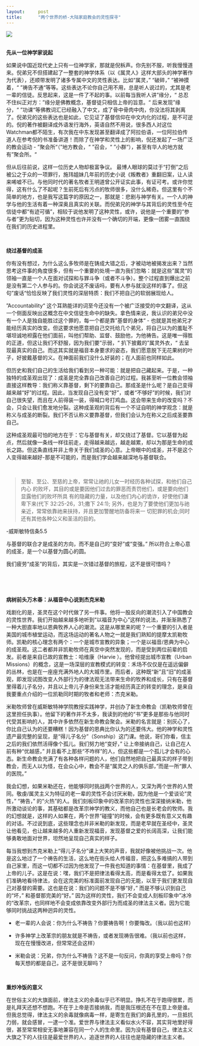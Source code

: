 ```yaml
---
layout:     post
title:      "两个世界的桥-大陆家庭教会的灵性探寻"
---
```


<p>
<strong><span><img src="https://imglf5.lf127.net/img/40aafeb3217023bd/Ym5mTGREby9xcDk4d29ISm1McGxRbDdvUjFPRXRBMWtBNzJGSWdHWHZSVT0.jpg?=imageView&amp;thumbnail=500x0&amp;quality=96&amp;stripmeta=0&amp;type=jpg%7Cwatermark&amp;type=2" border="0" hspace="0" vspace="0" smallsrc="https://imglf5.lf127.net/img/40aafeb3217023bd/Ym5mTGREby9xcDk4d29ISm1McGxRbDdvUjFPRXRBMWtBNzJGSWdHWHZSVT0.jpg?=imageView&amp;thumbnail=164x164&amp;quality=96&amp;stripmeta=0&amp;type=jpg%7Cwatermark&amp;type=2" /><br />
<br />
</span></strong>
</p>
<p>
<strong><span>先从一位神学家说起</span></strong>
</p>
<p>
<span>如果说中国近现代史上只有一位神学家，那就是倪柝声。你先别不服，听我慢慢道来。倪弟兄不但搭建起了一整套的神学体系（以《属灵人》这样大部头的神学著作为代表），还顺带发明了诸多专属中文的灵性表达。比如“属灵，” “破碎，” “被神摸着，“ ”祷告不通“等等。这些表达不论你自己用不用，总是听人说过的，尤其是老一辈的信徒。反思起来，这是一件了不起的事。以前每当我听人讲”缘分，“ 总忍不住纠正对方：”缘分是佛教概念，基督徒只相信上帝的旨意。“ 后来发现”缘分，“ ”功课“等佛教词汇已经融入了中文，成了骨中骨肉中肉，你没法将其剥离了。倪弟兄的这些表达也是如此，它见证了基督信仰在中文内化的过程，是不可逆的。倪的著作被翻译成外语发行海外，英语自然不用说，很多西人对这位Watchman都不陌生，有次我在中东发现甚至翻译成了阿拉伯语，一位阿拉伯传道人在参考倪的书准备讲道！而除了在神学和灵性上的影响，倪还发起了一场广泛的教会运动 - ”聚会所“（”地方教会，“ ”召会，“ ”小群“），甚至有华人的地方就有”聚会所。“ </span>
</p>
<p>
<span>但从后往前说，这样一位历史人物却极富争议。 最博人眼球的莫过于“打倒”之后被公之于众的一项罪行，施玮姐妹几年前的历史小说《叛教者》重翻旧案，让人读来唏嘘不已。与他同时代的著名牧者王明道曾公开证实此事，有证可考。或许你觉得，这有什么了不起呢？生前死后有污点的牧师很多，没什么稀奇。但这里有个不简单的地方，也是我写这篇字的原因之一，那就是：悲剧与神学有关。一个人的神学与他的生活有着一种深奥且真实的关联。而倪弟兄的神学与其背后的灵性至今在信徒中都“有迹可循”，相较于说他发明了这种灵性，或许，说他是一个重要的“参与者”更为贴切，因为这种灵性也许并没有一个确切的开端，更像一团雾一直围绕在我们的历史进程里。</span>
</p>
<p>
<span><br />
</span>
</p>
<p>
<strong><span>绕过基督的成圣</span></strong>
</p>
<p>
<span>你有没有想过，为什么这么多牧师是在铸成大错之后，才被动地被揭发出来？当然思考这件事的角度很多，但有一个重要的处境一直为我们忽略：就是这些”属灵“的领袖一直是一个人在面对试探和与罪斗争（或者不斗争）。整个过程直到爆出之前是没有第二个人参与的。你会说这不废话吗，要有人参与就没这样的事了。但这句”废话“恰恰反映了我们灵性的深层特质：我们不把自己的软弱展现给人。</span>
</p>
<p>
<span>”Accountability“ 这个耳熟能详的词至今还没有一个被广泛接受的中文翻译，这从一个侧面反映出这概念在中文信徒生命中的缺失。拿色情来说，我认识的弟兄中没有一个人是独自能胜过这个罪的，每一个都是靠”基督的身体“ - 也就是其他弟兄才能经历真实的改变。但这要求他愿意把自己交托给几个弟兄，将自己以为的羞耻不堪坦诚地袒露在他们面前，叫他们帮助、监督、鼓励他，为他祷告。这是唯一得胜的正道，但这让我们不舒服，因为我们要”示弱，“ 扒下披戴的”属灵外衣，“ 去呈现最真实的自己。而这其实就是福音本身要求的姿态，我们愿意脱下无花果树的叶子，好披戴基督的义。在神面前我们没什么好装的；在人面前也同样如此。</span>
</p>
<p>
<span>但历史和我们自己的生活给我们看到另一种可能：就是把自己藏起来。于是，一种独特的成圣观出现了：成圣是完全靠自己改善自己的过程。我甚至听一位教会领袖直接这样教导：我们称义靠基督，剩下的要靠自己。那成圣是什么呢？是自己变得越来越“好”的过程。因此，当发现自己没有变“好”，或者“不够好”的时候，我们对自己很失望，而且在人前得装一装，得喊口号打鸡血。这会带来生命的改变吗？不会，只会让我们愈发地分裂。这种成圣观的背后有一个不证自明的神学观念：就是称义与成圣的断裂。我们不否认称义要靠基督，但我们会认为在称义之后成圣要靠自己。</span>
</p>
<p>
<span>这种成圣观最可怕的地方在于：它与基督有关，却又绕过了基督。它以基督为起点，然后就像一条线一样往前走，走得越来越远，越走越累，却以为那是生命的成长之路。但这条直线并非上帝关于我们成圣的心意。上帝眼中的成圣，并不是这个人变得越来越好-那是不可能的，而是我们学会越来越深地与基督联合。</span>
</p>
<p>
<span><br />
</span>
</p>
<blockquote>
<p>
<span>至智、至公、至慈的上帝，常常让祂的儿女一时经历各种试探，和他们自己内心 的败坏，其目的或是要因他们过去的罪恶而责罚他们，或是要向他们显露他们的败坏所具 有的隐藏的力量，以及他们内心的诡诈，好使他们谦卑下来(代下 32:25-26，31;撒下 24:1); 另外，也是为了要使他们更加与祂亲近，常常依靠祂来扶持，并且更加警醒地防备将来一 切犯罪的机会;同时还有其他各种公义和圣洁的目的。</span>
</p>
</blockquote>
<p>
<span>-威斯敏特信条5.5</span>
</p>
<p>
<span>与基督的联合才是成圣的方向，而不是自己的“变好”或“变强。” 所以符合上帝心意的成圣，是一个以基督为圆心的圆。</span>
</p>
<p>
<span>我们疲劳“成圣”的背后，其实是一次错过基督的旅程，这不是很可惜吗？</span>
</p>
<p>
<span><br />
</span>
</p>
<p>
<span><br />
</span>
</p>
<p>
<strong><span>病树前头万木春：从福音中心说到杰克米勒</span></strong>
</p>
<p>
<span>戏剧化的是，圣灵在这个时代做了另一件事。他将一股反向的潮流引入了中国教会的灵性世界。我们开始越来越多地听到“以福音为中心”这样的说法，并渐渐熟悉了一种大胆直率地以恩典牧养人心的潮流。这是从哪里来的呢？一个重要的引入者是美国的城市植堂运动，而这场运动的著名人物之一就是我们熟知的提摩太凯勒牧师。凯勒的核心理念有两个：一个是城市宣教的异象；一个是以福音/恩典为中心的成圣观。这二者都并非凯勒牧师在真空中突然发现的，而是受到两位前辈的启发。前者是来自已故的宣教士：哈维康（Harvie ）。他曾经提出城市宣教（Urban Missions）的概念，这是一场深层的宣教模式的转变：禾场不仅仅是在遥远偏僻的丛林，也是在一座座充满外地人的大城市里。而后者，这种既“新”且“旧”的成圣观，即发现试图改变人外部行为的律法观无法带来生命的牧养和成长，只有在基督里得着儿子名分，并且以上帝儿子身份来生活才能经历真正的转变的理念，是来自我要重点介绍的一位凯勒同时期的牧者和老师：杰克米勒。</span>
</p>
<p>
<span>米勒牧师曾在威斯敏特神学院教授实践神学，并创办了新生命教会（凯勒牧师曾在这里担任执事）。他留下的著作并不太多，我读到的他的“书”更多是那些与他同时代受其影响的人，其中许多依然在新生命教会聚会。米勒的名言就是：别灰心了，你比自己认为的还要糟糕！因为基督的恩典比你认为的还要伟大。他的神学和灵性遗产最完整的呈现，是“得儿子名分”（Sonship）这门课。他说，哥们你看，信主之后的我们依然活得像个孤儿。我们努力地“变好，” 让上帝接纳自己，让自己在人前有种“优越感，” 并且看不上那些“不咋样”的人，但这些都是一个孤儿才会有的心态。新生命教会充满了有各种各样问题的人，他们自然地把自己最真实的样子带到教会，而无人以为怪，在会众心中，教会不是“属灵之人的俱乐部，”而是一所“罪人的医院。”</span>
</p>
<p>
<span>我会幻想，如果米勒还在，他能够同时挑战两个世界的人，又深为两个世界的人赞同。敬虔/属灵主义为特征的老一辈的灵性不会讨厌米勒，因为他是一个爱谈论“灵性，” “祷告，” 的“火热”的人。我们刻板印象中的改革宗的灵性也深深接纳米勒，他所激动谈论的事，其基础都是改革宗神学的教义，而他自己也是长老会的牧师。我的幻想就是，这样的人如果在，两个世界“碰撞”的时候，会有更多既有意义又有趣的对话。不过说到底，这些理念也并非米勒的新发现，而是老早就在圣经中，圣灵让他看见，也让越来越多的人重新发现福音，发现基督之爱的长阔高深，让我们能够勇敢地面对世界，坦然地呈现自己真实的样子。</span>
</p>
<p>
<span>每当我想到杰克米勒上“得儿子名分”课上大笑的声音，我就好像被他挑战一次。他是这么地过了一个祷告的生活，这么地在街头给人传福音，把这么多难搞的人带到自己家里，而这一切都不过因为他发现了一件我也知道的事情：在基督里，我成了上帝的儿子。这是在说：嘿，我们不是把律法看得太高，而是看得太低了。如果我们准确地看待律法，会在这完美的标准面前发现自己的无能，以至于我们更发现自己对基督的需要。这也是在说：我们的问题不是不够“好，” 而是不够认识到自己的“坏，” 和基督那完美的“好。” 因为这样的灵性，我们不会变成人刻板印象中”冰冷的“改革宗，也同样地不会变成依靠改变外部行为而成圣的律法主义者。因为它能够同时挑战这两种迥异的灵性。</span>
</p>
<ul style="list-style-type:disc;">
<li>
<p>
<span>老一辈的人会说：你为什么不祷告？你要祷告啊！你要悔改。（我以前也这样）</span>
</p>
</li>
<li>
<p>
<span>许多神学上改革宗的朋友就是不祷告，或者发现祷告很难。（我以前也这样，现在在慢慢改进，但常常还会这样）</span>
</p>
</li>
<li>
<p>
<span>米勒会说：兄弟，你为什么不祷告？这不是一句反问，你真的享受上帝吗？你每天想的都是自己，这不是很无聊吗？</span>
</p>
</li>
</ul>
<p>
<span><br />
</span>
</p>
<p>
<strong><span>重炒冷饭的意义</span></strong>
</p>
<p>
<span>在世俗主义的大旗面前，律法主义的余毒似乎已不明显。挣扎不在于跑得很累，而是礼拜天还想不想跑。不在于上帝是否接纳我，而是我压根还在不在意上帝是谁。但我总觉得，律法主义的余毒就像病毒一样，是寄生在我们的鼻孔里的，一旦抵抗力弱，就会感冒，一逮一个准。爱世界与律法主义看似水火不容，其实背地里好得很，甚至常常相安无事地兼容在同一个人的生命里。因为没有基督自己，律法主义大旗之下的人往往是最爱世界的人，追逐世界的人往往也是隐藏的律法主义者。</span>
</p>
<p>
<br />
</p>
